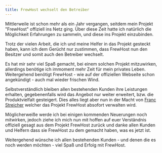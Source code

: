 ```yaml
---
title: FrewHost wechselt den Betreiber
---
```


Mittlerweile ist schon mehr als ein Jahr vergangen, seitdem mein Projekt "FrewHost" offiziell ins Netz ging. Über diese Zeit hatte ich natürlich die Möglichkeit Erfahrungen zu sammeln, und diese ins Projekt einzubinden.

Trotz der vielen Arbeit, die ich und meine Helfer in das Projekt gesteckt haben, kann ich dem Gerücht nur zustimmen, dass FrewHost nun den Besitzer und somit auch den Betreiber wechselt.

Es hat mir sehr viel Spaß gemacht, bei einem solchen Projekt mitzuwirken, allerdings benötige ich immoment mehr Zeit für mein privates Leben. Weitergehend benötigt FrewHost - wie auf der offiziellen Webseite schon angekündigt - auch mal wieder frischen Wind.

Selbstverständlich bleiben allen bestehenden Kunden ihre Leistungen erhalten, gegebenenfalls wird das Angebot nur weiter erweitert, bzw. die Produktvielfalt gesteigert. Dies alles liegt aber nun in der Macht von [Franc Streicher][1] welcher das Projekt FrewHost absofort verwalten wird.

Möglicherweiße werde ich bei einigen kommenden Neuerungen noch mitwirken, jedoch ziehe ich mich nun mit hoffen auf euer Verständnis offiziell gesagt aus dem Projekt FrewHost zurück und danke allen Kunden und Helfern dass sie FrewHost zu dem gemacht haben, was es jetzt ist.

Weitergehend wünsche ich allen bestehenden Kunden - und denen die es noch werden möchten - viel Spaß und Erfolg mit FrewHost.

[1]: mailto:franc@kabelmail.de